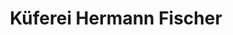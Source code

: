 ---
title: "Küferei Hermann Fischer"
url: /steinenbronn/kueferei-hermann-fischer/
shop: Getränke
---